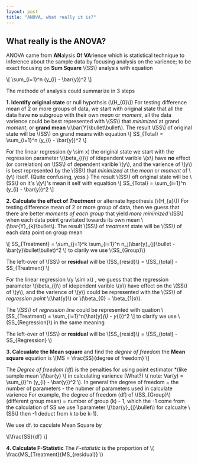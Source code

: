 ```yaml
---
layout: post
title: "ANOVA, what really it is?"
---
```


## What really is the ANOVA?

ANOVA came from **AN**alysis **O**f **VA**rience which is statistical technique to inference about the sample data by focusing analysis on the varience; to be exact focusing on **Sum Square** \\(SS\\) analysis with equation

\\[ \sum_{i=1}^n (y\_{i} - \bar{y})^2 \\]

The methode of analysis could summarize in 3 steps

**1. Identify original state** or null hypothsis (\\(H\_{0}\\))
  For testing difference mean of 2 or more groups of data, we start with original state that all the data have **no** subgroup with their own _mean_ or _moment_, all the data varience could be best represented with \\(SS\\) that _minimized_ at grand _moment_, or **grand mean** \\(\bar{Y}\bullet\bullet\\). The result \\(SS\\) of original state will be \\(SS\\) on grand means with equation 
  \\[ SS_{Total} = \sum_{i=1}^n (y\_{i} - \bar{y})^2 \\]
    
  For the linear regression \(y \sim x\) the original state we start with the regression parameter \\(\beta\_{i}\\) of idependent varible \\(x\\) have **no** effect (or correlation) on \\(SS\\) of dependent varible \\(y\\), and the varience of \\(y\\) is best represented by the \\(SS\\) that _minimized_ at the _mean_ or _moment_ of \\(y\\) itself. (Quite confusing, yess.) The result \\(SS\\) oft original state will be \\(SS\\) on it's \\(y\\)'s mean it self with equaltion
  \\[ SS_{Total} = \sum_{i=1}^n (y\_{i} - \bar{y})^2 \\] 

**2. Calculate the effect of _Treatment_** or alternate hypothesis (\\(H\_{a}\\))
  For testing difference mean of 2 or more group of data, then we guess that there are better _moments of each group_ that yield _more minimized_ \\(SS\\) when each data point gravitated towards its own mean \\(\bar{Y}_{k}\bullet\\). The result \\(SS\\) of _treatment_ state will be \\(SS\\) of each data point on group mean 
  
  \\[ SS_{Treatment} = \sum_{j=1}^k \sum_{i=1}^n n_j(\bar{y}\_{j}\bullet - \bar{y}\bullet\bullet)^2 \\] to clarily we use \\(SS_{Group}\\}
  
  The left-over of \\(SS\\) or **residual** will be \\(SS_{resid}\\) = \\(SS_{total} - SS_{Treatment} \\)
    
  For the linear regression \\(y \sim x\\) , we guess that the regression parameter \\(\beta\_{i}\\) of idependent varible \\(x\\) have effect on the \\(SS\\) of \\(y\\), and the varience of \\(y\\) could be represented with the \\(SS\\) of _regression point_ \\(\hat{y}\\) or \\(\beta_{0} + \beta_{1}x\\).
  
  The \\(SS\\) of _regression line_ could be represented with quation
  \\[SS_{Treatment} = \sum_{i=1}^n(\hat{y}_{i} - y_{i})^2 \\] to clarify we use \\(SS_{Regression}\\) in the same meaning
  
  The left-over of \\(SS\\) or **residual** will be \\(SS_{resid}\\) = \\(SS_{total} - SS_{Regression} \\)

**3. Calcualate the Mean square** and find the _degree of freedom_
  the **Mean square** equation is
  \\[MS = \frac{SS}{degree of freedom} \\]
  
  The _Degree of freedom (df)_ is the penalties for using point estimator *(like sample mean \\(\bar{y} \\) in calculating varience (What?) \\( note: Var(y) = \sum_{i}^n (y\_{i} - \bar{y})^2 \\). In general the degree of freedom = the number of parameters - the nubmer of parameters used in calculate varience
  For example, the degree of freedom (df) of \\(SS_{Group}\\) (different group mean) = number of group (k) - 1, which the -1 come from the calculation of SS we use 1 parameter \\(\bar{y}_{j}\bullet\\) for calcualte \\(SS\\) then -1 deduct from k to be k-1).
  
  We use df. to caculate Mean Square by
  
  \\[\frac{SS}{df} \\]

**4. Calculate F-Statistic**
  The _F-statistic_ is the proportion of \\( \frac{MS_{Treatment}{MS_{residual}} \\)
